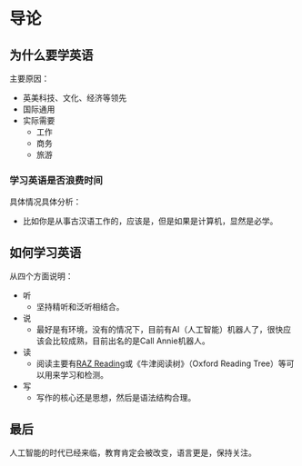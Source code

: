 # 导论

## 为什么要学英语

主要原因：

* 英美科技、文化、经济等领先
* 国际通用
* 实际需要
  * 工作
  * 商务
  * 旅游

### 学习英语是否浪费时间

具体情况具体分析：

* 比如你是从事古汉语工作的，应该是，但是如果是计算机，显然是必学。

## 如何学习英语

从四个方面说明：

* 听
  * 坚持精听和泛听相结合。
* 说
  * 最好是有环境，没有的情况下，目前有AI（人工智能）机器人了，很快应该会比较成熟，目前出名的是Call Annie机器人。
* 读
  * 阅读主要有[RAZ Reading](https://literacy.learninga-z.com/)或《牛津阅读树》（Oxford Reading Tree）等可以用来学习和检测。
* 写
  * 写作的核心还是思想，然后是语法结构合理。

## 最后

人工智能的时代已经来临，教育肯定会被改变，语言更是，保持关注。
